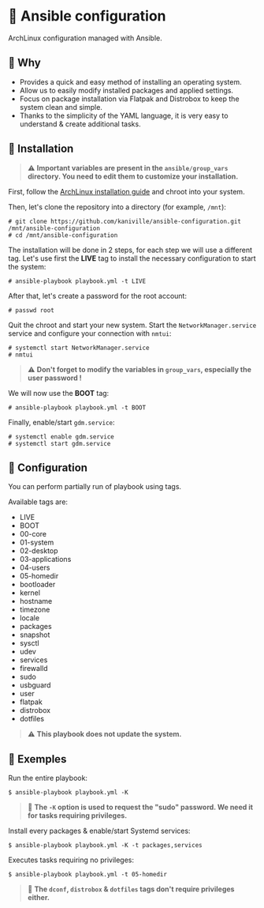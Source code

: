 # 🌸 Ansible configuration

ArchLinux configuration managed with Ansible.

## 🛁 Why

- Provides a quick and easy method of installing an operating system.
- Allow us to easily modify installed packages and applied settings.
- Focus on package installation via Flatpak and Distrobox to keep the system clean and simple.
- Thanks to the simplicity of the YAML language, it is very easy to understand & create additional tasks.

## 🚀 Installation

> ⚠️ **Important variables are present in the `ansible/group_vars` directory. You need to edit them to customize your installation.**

First, follow the [ArchLinux installation guide](https://wiki.archlinux.org/title/Installation_guide) and chroot into your system.

Then, let's clone the repository into a directory (for example, `/mnt`):
```
# git clone https://github.com/kaniville/ansible-configuration.git /mnt/ansible-configuration
# cd /mnt/ansible-configuration
```

The installation will be done in 2 steps, for each step we will use a different tag.
Let's use first the **LIVE** tag to install the necessary configuration to start the system:
```
# ansible-playbook playbook.yml -t LIVE
```

After that, let's create a password for the root account:
```
# passwd root
```

Quit the chroot and start your new system.
Start the `NetworkManager.service` service and configure your connection with `nmtui`:
```
# systemctl start NetworkManager.service
# nmtui
```
> ⚠️ **Don't forget to modify the variables in `group_vars`, especially the user password !**

We will now use the **BOOT** tag:
```
# ansible-playbook playbook.yml -t BOOT
```

Finally, enable/start `gdm.service`:
```
# systemctl enable gdm.service
# systemctl start gdm.service
```

## 🔧 Configuration

You can perform partially run of playbook using tags.

Available tags are:
- LIVE
- BOOT
- 00-core
- 01-system
- 02-desktop
- 03-applications
- 04-users
- 05-homedir
- bootloader
- kernel
- hostname
- timezone
- locale
- packages
- snapshot
- sysctl
- udev
- services
- firewalld
- sudo
- usbguard
- user
- flatpak
- distrobox
- dotfiles

> ⚠️ **This playbook does not update the system.**

## 📕 Exemples

Run the entire playbook:
```
$ ansible-playbook playbook.yml -K
```

> 📌 **The `-K` option is used to request the "sudo" password. We need it for tasks requiring privileges.**

Install every packages & enable/start Systemd services:
```
$ ansible-playbook playbook.yml -K -t packages,services
```

Executes tasks requiring no privileges:
```
$ ansible-playbook playbook.yml -t 05-homedir
```
> 📌 **The `dconf`, `distrobox` & `dotfiles` tags don't require privileges either.**
